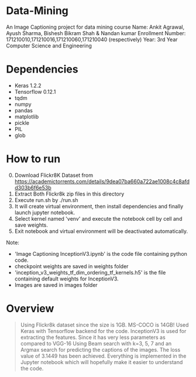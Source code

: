 # Data-Mining
An Image Captioning project for data mining course 
Name: Ankit Agrawal, Ayush Sharma, Bishesh Bikram Shah & Nandan kumar
Enrollment Number: 171210010,171210016,171210060,171210040 (respectively)
Year: 3rd Year Computer Science and Engineering


# Dependencies

* Keras 1.2.2
* Tensorflow 0.12.1
* tqdm
* numpy
* pandas
* matplotlib
* pickle
* PIL
* glob


# How to run

0. Download Flickr8K Dataset from https://academictorrents.com/details/9dea07ba660a722ae1008c4c8afdd303b6f6e53b
1. Extract Both Flickr8k zip files in this directory
2. Execute run.sh by  ./run.sh
3. It will create virtual environment, then install dependencies and finally launch jupyter notebook.
4. Select kernel named 'venv' and execute the notebook cell by cell and save weights.
5. Exit notebook and virtual environment will be deactivated automatically.

Note:
* 'Image Captioning InceptionV3.ipynb' is the code file containing python code.
* checkpoint weights are saved in weights folder
* 'inception_v3_weights_tf_dim_ordering_tf_kernels.h5' is the file containing default weights for InceptionV3.
* Images are saved in images folder

# Overview

> Using Flickr8k dataset since the size is 1GB. MS-COCO is 14GB!
> Used Keras with Tensorflow backend for the code. InceptionV3 is used for extracting the features.
  Since it has very less parameters as compared to VGG-16
> Using Beam search with k=3, 5, 7 and an Argmax search for predicting the captions of the images.
> The loss value of 3.1449 has been achieved.
> Everything is implemented in the Jupyter notebook which will hopefully make it easier to understand the code.
